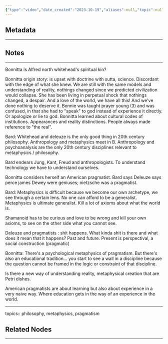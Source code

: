 ```yaml
---
{"type":"video","date_created":"2023-10-19","aliases":null,"topic":null,"summary":null,"url":"https://www.youtube.com/watch?v=0mTnmt0b93w&t=1954s","layout":null,"banner":null,"dg-publish":true,"tags":null,"permalink":"/800-seeds/830-unsorted-biblio/bonnitta-and-alexander-bard/","dgPassFrontmatter":true,"created":"2023-10-20T13:12:36.000-05:00","updated":"2023-10-20T13:12:36.000-05:00"}
---
```



## Metadata
---

## Notes
---

Bonnitta is Alfred north whitehead's spiritual kin? 

Bonnitta origin story: 
is upset with doctrine with sutta, science. Discordant with the edge of what she knew. 
We are still with the same models and understanding of reality, nothings changed since we predicted civilization would collapse. She has been living in perpetual shock that nothings changed, a despair. And a love of the world, we have all this! And we've done nothing to deserve it.
Bonnie was taught prayer young (3) and was confused, in that she had to "speak" to god instead of experience it directly. Or apologize or lie to god. 
Bonnitta learned about cultural codes of institutions. Appearances and reality distinctions. People always made reference to "the real".

Bard: Whitehead and deleuze is the only good thing in 20th century philosophy. Anthropology and metaphysics meet in B. Anthropology and psychoanalysis are the only 20th century disciplines relevant to metaphysics / philosophy. 

Bard endears Jung, Kant, Freud and anthropologists. To understand technology we have to understand ourselves. 

Bonnitta considers herself an American pragmatist. Bard says Deleuze says perce james Dewey were geniuses; nietzsche was a pragmatist. 

Bard: Metaphysics is difficult because we become our own archetype, we see through a certain lens. No one can afford to be a generalist. Metaphysics is ultimate generalist. Kill a lot of axioms about what the world is. 

Shamanoid has to be curious and love to be wrong and kill your own axioms, to see on the other side what you cannot see. 

Deleuze and pragmatists : shit happens. What kinda shit is there and what does it mean that it happens? Past and future. Present is perspectival, a social construction (pragmatic)

Bonnitta: 
There's a psychological metaphysics of pragmatism. But there's also an educational tradition... you start to see a wall in a discipline because the question cannot be framed in the logic or constraint of that discipline. 

Is there a new way of understanding reality, metaphysical creation that are Petri dishes. 

American pragmatists are about learning but also about experience in a very naive way. Where education gets in the way of an experience in the world. 

---
topics:: philosophy, metaphysics, pragmatism

## Related Nodes
---